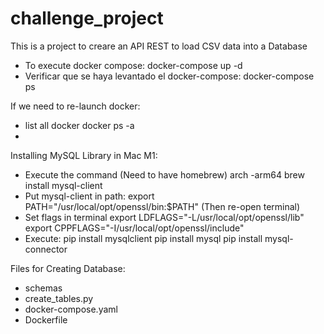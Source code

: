 # challenge_project
This is a project to creare an API REST to load CSV data into a Database

- To execute docker compose:
docker-compose up -d
- Verificar que se haya levantado el docker-compose:
docker-compose ps

If we need to re-launch docker:
- list all docker docker ps -a
- 

Installing MySQL Library in Mac M1:

- Execute the command (Need to have homebrew)
arch -arm64 brew install mysql-client
- Put mysql-client in path:
export PATH="/usr/local/opt/openssl/bin:$PATH"
(Then re-open terminal)
- Set flags in terminal
export LDFLAGS="-L/usr/local/opt/openssl/lib"
export CPPFLAGS="-I/usr/local/opt/openssl/include"
- Execute:
pip install mysqlclient
pip install mysql
pip install mysql-connector

Files for Creating Database:
- schemas
- create_tables.py
- docker-compose.yaml
- Dockerfile
